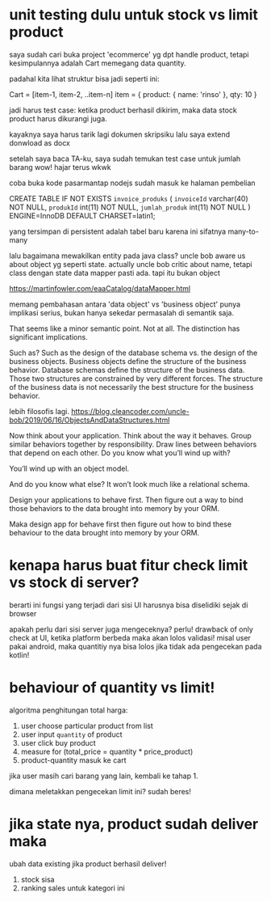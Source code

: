 # unit testing dulu untuk stock vs limit product
saya sudah cari buka project 'ecommerce' yg dpt handle product, tetapi kesimpulannya adalah Cart memegang data quantity.


padahal kita lihat struktur bisa jadi seperti ini:

Cart =  [item-1, item-2, ..item-n]
item = {
		product: {
			name: 'rinso'
			},
		qty: 10
}
	
jadi harus test case: 
	ketika product berhasil dikirim, maka data stock product harus dikurangi juga.


kayaknya saya harus tarik lagi dokumen skripsiku lalu saya extend
donwload as docx

setelah saya baca TA-ku, saya sudah temukan test case untuk jumlah barang
wow!
hajar terus wkwk

coba buka kode pasarmantap nodejs
sudah masuk ke halaman pembelian


CREATE TABLE IF NOT EXISTS `invoice_produks` (
  `invoiceId` varchar(40) NOT NULL,
  `produkId` int(11) NOT NULL,
  `jumlah_produk` int(11) NOT NULL
) ENGINE=InnoDB DEFAULT CHARSET=latin1;


yang tersimpan di persistent adalah tabel baru 
karena ini sifatnya many-to-many

lalu bagaimana mewakilkan entity pada java class? 
uncle bob aware us about object yg seperti state.
actually uncle bob critic about name, tetapi class dengan state data mapper pasti ada.
tapi itu bukan object

https://martinfowler.com/eaaCatalog/dataMapper.html


memang pembahasan antara 'data object' vs 'business object' punya implikasi serius,
bukan hanya sekedar permasalah di semantik saja.

That seems like a minor semantic point.
	Not at all. The distinction has significant implications.

Such as?
	Such as the design of the database schema vs. the design of the business objects. Business objects define the structure of the business behavior. Database schemas define the structure of the business data. Those two structures are constrained by very different forces. The structure of the business data is not necessarily the best structure for the business behavior.

lebih filosofis lagi.
https://blog.cleancoder.com/uncle-bob/2019/06/16/ObjectsAndDataStructures.html



Now think about your application. 
Think about the way it behaves. 
Group similar behaviors together by responsibility. 
Draw lines between behaviors that depend on each other. 
Do you know what you’ll wind up with? 

You’ll wind up with an object model. 

And do you know what else? It won’t look much like a relational schema.

Design your applications to behave first. Then figure out a way to bind those behaviors to the data brought into memory by your ORM.

Maka design app for behave first then figure out how to bind these behaviour to the data brought into memory by your ORM.

# kenapa harus buat fitur check limit vs stock di server?
berarti ini fungsi yang terjadi dari sisi UI
	harusnya bisa diselidiki sejak di browser

apakah perlu dari sisi server juga mengeceknya?
	perlu!
	drawback of only check at UI, 
		ketika platform berbeda maka akan lolos validasi!
	misal user pakai android, maka quantitiy nya bisa lolos jika tidak ada pengecekan pada kotlin!


# behaviour of quantity vs limit!
algoritma penghitungan total harga:

1. user choose particular product from list
2. user input `quantity` of product
3. user click buy product
4. measure for (total_price = quantity * price_product)
5. product-quantity masuk ke cart

jika user masih cari barang yang lain, kembali ke tahap 1.

dimana meletakkan pengecekan limit ini?
sudah beres!



# jika state nya, product sudah deliver maka
ubah data  existing jika product berhasil deliver!
1. stock sisa
2. ranking sales untuk kategori ini



